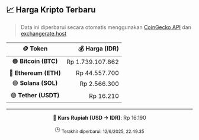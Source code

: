 

<!-- HARGA_KRIPTO -->
## 📈 Harga Kripto Terbaru

> Data ini diperbarui secara otomatis menggunakan [CoinGecko API](https://www.coingecko.com/) dan [exchangerate.host](https://exchangerate.host/)

<div align="center">

| 🪙 Token | 💰 Harga (IDR) |
|:------:|---------------:|
| 🟠 **Bitcoin (BTC)**   | Rp 1.739.107.862 |
| 🔵 **Ethereum (ETH)**  | Rp 44.557.700 |
| 🟣 **Solana (SOL)**    | Rp 2.566.300 |
| 🟢 **Tether (USDT)**   | Rp 16.210 |

---

💱 **Kurs Rupiah (USD → IDR)**: Rp 16.190

🕒 <sub>Terakhir diperbarui: 12/6/2025, 22.49.35</sub>

</div>
<!-- /HARGA_KRIPTO -->